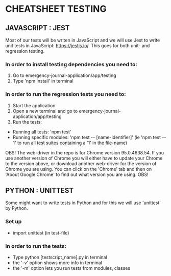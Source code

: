# CHEATSHEET TESTING

## JAVASCRIPT : JEST
Most of our tests will be writen in JavaScript and we will use Jest to write unit tests in JavaScript: https://jestjs.io/. This goes for both unit- and regression testing.

### In order to install testing dependencies you need to:
1. Go to emergency-journal-application/app/testing
2. Type 'npm install' in terminal

### In order to run the regression tests you need to:
1. Start the application
2. Open a new terminal and go to emergency-journal-application/app/testing
3. Run the tests:
* Running all tests: 'npm test'
* Running specific modules: 'npm test -- [name-identifier]' (ie 'npm test -- 1' to run all test suites containing a '1' in the file-name)

OBS! The web-driver in the repo is for Chrome version 95.0.4638.54. If you use another version of Chrome you will either have to update your Chrome to the version above, or download another web-driver for the version of Chrome you are using. You can click on the 'Chrome' tab and then on 'About Google Chrome' to find out what version you are using. OBS!

## PYTHON : UNITTEST
Some might want to write tests in Python and for this we will use 'unittest' by Python.

### Set up
* import unittest (in test-file)

### In order to run the tests:
* Type python [testscript_name].py in terminal
* the '-v' option shows more info in terminal
* the '-m' option lets you run tests from modules, classes